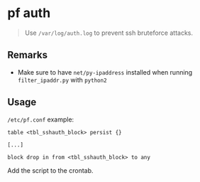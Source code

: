 # pf auth

> Use ``/var/log/auth.log`` to prevent ssh bruteforce attacks.


## Remarks

* Make sure to have ``net/py-ipaddress`` installed when running
  ``filter_ipaddr.py`` with ``python2``


## Usage

``/etc/pf.conf`` example:

```
table <tbl_sshauth_block> persist {}

[...]

block drop in from <tbl_sshauth_block> to any
```

Add the script to the crontab.

